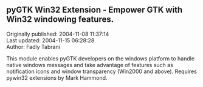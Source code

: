 ## pyGTK Win32 Extension - Empower GTK with Win32 windowing features.  
Originally published: 2004-11-08 11:37:14  
Last updated: 2004-11-15 06:28:28  
Author: Fadly Tabrani  
  
This module enables pyGTK developers on the windows platform to handle native windows messages and take advantage of features such as notification icons and window transparency (Win2000 and above). Requires pywin32 extensions by Mark Hammond.